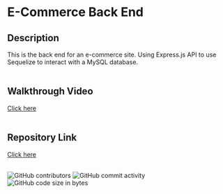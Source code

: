 # E-Commerce Back End

## Description
This is the back end for an e-commerce site. Using Express.js API to use Sequelize to interact with a MySQL database.
<br>
<br>

## Walkthrough Video
[Click here](https://youtu.be/EuneZCoosJU)
<br>
<br>

## Repository Link
[Click here](https://github.com/ggeils/E-Commerce-Back-End)
<br>
<br>

![GitHub contributors](https://img.shields.io/github/contributors/ggeils/E-Commerce-Back-End?style=for-the-badge) ![GitHub commit activity](https://img.shields.io/github/commit-activity/m/ggeils/E-Commerce-Back-End?style=for-the-badge) ![GitHub code size in bytes](https://img.shields.io/github/languages/code-size/ggeils/E-Commerce-Back-End?style=for-the-badge)